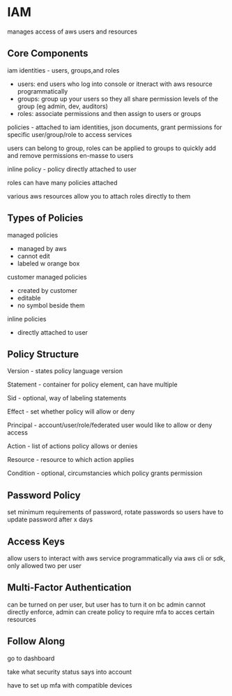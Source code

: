 # IAM

manages access of aws users and resources

## Core Components

iam identities - users, groups,and roles
  - users: end users who log into console or itneract with aws resource programmatically
  - groups: group up your users so they all share permission levels of the group (eg admin, dev, auditors)
  - roles: associate permissions and then assign to users or groups

policies - attached to iam identities, json documents, grant permissions for specific user/group/role to access services

users can belong to group, roles can be applied to groups to quickly add and remove permissions en-masse to users

inline policy - policy directly attached to user

roles can have many policies attached

various aws resources allow you to attach roles directly to them

## Types of Policies

managed policies
  - managed by aws
  - cannot edit
  - labeled w orange box
  
customer managed policies
  - created by customer
  - editable
  - no symbol beside them
  
inline policies
  - directly attached to user

## Policy Structure

Version - states policy language version

Statement - container for policy element, can have multiple

Sid - optional, way of labeling statements

Effect - set whether policy will allow or deny

Principal - account/user/role/federated user would like to allow or deny access

Action - list of actions policy allows or denies

Resource - resource to which action applies

Condition - optional, circumstancies which policy grants permission

## Password Policy

set minimum requirements of password, rotate passwords so users have to update password after x days

## Access Keys

allow users to interact with aws service programmatically via aws cli or sdk, only allowed two per user 

## Multi-Factor Authentication

can be turned on per user, but user has to turn it on bc admin cannot directly enforce, admin can create policy to require mfa to acces certain resources

## Follow Along

go to dashboard

take what security status says into account

have to set up mfa with compatible devices

